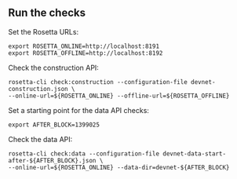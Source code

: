 ## Run the checks

Set the Rosetta URLs:

```
export ROSETTA_ONLINE=http://localhost:8191
export ROSETTA_OFFLINE=http://localhost:8192
```

Check the construction API:

```
rosetta-cli check:construction --configuration-file devnet-construction.json \
--online-url=${ROSETTA_ONLINE} --offline-url=${ROSETTA_OFFLINE}
```

Set a starting point for the data API checks:

```
export AFTER_BLOCK=1399025
```

Check the data API:

```
rosetta-cli check:data --configuration-file devnet-data-start-after-${AFTER_BLOCK}.json \
--online-url=${ROSETTA_ONLINE} --data-dir=devnet-${AFTER_BLOCK}
```

